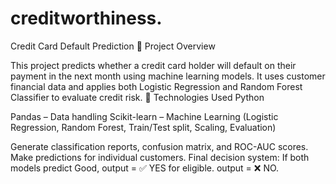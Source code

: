 # creditworthiness.

Credit Card Default Prediction
📌 Project Overview

This project predicts whether a credit card holder will default on their payment in the next month using machine learning models. It uses customer financial data and applies both Logistic Regression and Random Forest Classifier to evaluate credit risk.
🚀 Technologies Used
Python

Pandas – Data handling
Scikit-learn – Machine Learning (Logistic Regression, Random Forest, Train/Test split, Scaling, Evaluation)

Generate classification reports, confusion matrix, and ROC-AUC scores.
Make predictions for individual customers.
Final decision system:
If both models predict Good, output = ✅ YES for eligible.
output = ❌ NO.
